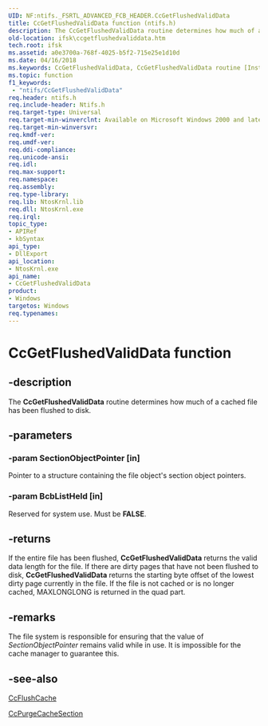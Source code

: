 ```yaml
---
UID: NF:ntifs._FSRTL_ADVANCED_FCB_HEADER.CcGetFlushedValidData
title: CcGetFlushedValidData function (ntifs.h)
description: The CcGetFlushedValidData routine determines how much of a cached file has been flushed to disk.
old-location: ifsk\ccgetflushedvaliddata.htm
tech.root: ifsk
ms.assetid: a0e3700a-768f-4025-b5f2-715e25e1d10d
ms.date: 04/16/2018
ms.keywords: CcGetFlushedValidData, CcGetFlushedValidData routine [Installable File System Drivers], ccref_021f04d4-537c-49a3-bfac-8eeea908c100.xml, ifsk.ccgetflushedvaliddata, ntifs/CcGetFlushedValidData
ms.topic: function
f1_keywords:
 - "ntifs/CcGetFlushedValidData"
req.header: ntifs.h
req.include-header: Ntifs.h
req.target-type: Universal
req.target-min-winverclnt: Available on Microsoft Windows 2000 and later.
req.target-min-winversvr: 
req.kmdf-ver: 
req.umdf-ver: 
req.ddi-compliance: 
req.unicode-ansi: 
req.idl: 
req.max-support: 
req.namespace: 
req.assembly: 
req.type-library: 
req.lib: NtosKrnl.lib
req.dll: NtosKrnl.exe
req.irql: 
topic_type:
- APIRef
- kbSyntax
api_type:
- DllExport
api_location:
- NtosKrnl.exe
api_name:
- CcGetFlushedValidData
product:
- Windows
targetos: Windows
req.typenames: 
---
```


# CcGetFlushedValidData function


## -description


The <b>CcGetFlushedValidData</b> routine determines how much of a cached file has been flushed to disk.


## -parameters




### -param SectionObjectPointer [in]

Pointer to a structure containing the file object's section object pointers.


### -param BcbListHeld [in]

Reserved for system use. Must be <b>FALSE</b>.


## -returns



If the entire file has been flushed, <b>CcGetFlushedValidData</b> returns the valid data length for the file. If there are dirty pages that have not been flushed to disk, <b>CcGetFlushedValidData</b> returns the starting byte offset of the lowest dirty page currently in the file. If the file is not cached or is no longer cached, MAXLONGLONG is returned in the quad part.




## -remarks



The file system is responsible for ensuring that the value of <i>SectionObjectPointer</i> remains valid while in use. It is impossible for the cache manager to guarantee this.




## -see-also




<a href="https://msdn.microsoft.com/library/windows/hardware/ff539082">CcFlushCache</a>



<a href="https://msdn.microsoft.com/library/windows/hardware/ff539188">CcPurgeCacheSection</a>
 

 

